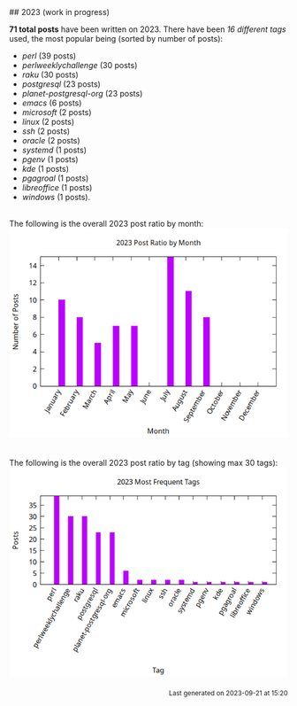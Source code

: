 <a name="2023" />
## 2023 (work in progress)

**71 total posts** have been written on 2023.
There have been *16 different tags* used, the most
popular being (sorted by number of posts):
 
- *perl* (39 posts)  
- *perlweeklychallenge* (30 posts)  
- *raku* (30 posts)  
- *postgresql* (23 posts)  
- *planet-postgresql-org* (23 posts)  
- *emacs* (6 posts)  
- *microsoft* (2 posts)  
- *linux* (2 posts)  
- *ssh* (2 posts)  
- *oracle* (2 posts)  
- *systemd* (1 posts)  
- *pgenv* (1 posts)  
- *kde* (1 posts)  
- *pgagroal* (1 posts)  
- *libreoffice* (1 posts)  
- *windows* (1 posts).<br/>
<br/>
The following is the overall 2023 post ratio by month:
<br/>
    <center>
      <img src="/images/stats/2023-months.png" alt="2023 post ratio per month" />
    </center>
<br/>

<br/>
The following is the overall 2023 post ratio by tag (showing max 30 tags):
<br/>
  <center>
    <img src="/images/stats/2023-tags.png" alt="2023 post ratio per tag" />
  </center>
<br/>

<div align="right">
<small>
Last generated on 2023-09-21 at 15:20
</small>
</div>

<br/>
